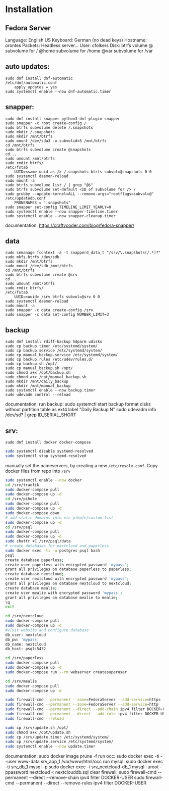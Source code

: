 # Installation
## Fedora Server
Language: English US
Keyboard: German (no dead keys)
Hostname: orontes
Packets: Headless server...
User: cfolkers
Disk:
    btrfs volume
        @ subvolume for /
        @home subvolume for /home
        @var subvolume for /var

## auto updates:
```
sudo dnf install dnf-automatic
/etc/dnf/automatic.conf
    apply_updates = yes
sudo systemctl enable --now dnf-automatic.timer
```

## snapper:
```
sudo dnf install snapper python3-dnf-plugin-snapper
sudo snapper -c root create-config /
sudo btrfs subvolume delete /.snapshots
sudo mkdir /.snapshots
sudo mkdir /mnt/btrfs
sudo mount /dev/sda3 -o subvolid=5 /mnt/btrfs
cd /mnt/btrfs
sudo btrfs subvolume create @snapshots
cd ..
sudo umount /mnt/btrfs
sudo rmdir btrfs/
/etc/fstab
    UUID=<same uuid as /> /.snapshots btrfs subvol=@snapshots 0 0
sudo systemctl daemon-reload
sudo mount -a
sudo btrfs subvolume list / | grep "@$"
sudo btrfs subvolume set-default <ID of subvolume for /> /
sudo grubby --update-kernel=ALL --remove-args="rootflags=subvol=@"
/etc/updatedb.conf
    PRUNENAMES = ".snapshots"
sudo snapper set-config TIMELINE_LIMIT_YEARLY=0
sudo systemctl enable --now snapper-timeline.timer
sudo systemctl enable --now snapper-cleanup.timer
```
documentation:
    https://craftycoder.com/blog/fedora-snapper/

## data
```
sudo semanage fcontext -a -t snapperd_data_t "/srv/\.snapshots(/.*)?"
sudo mkfs.btrfs /dev/sdb
sudo mkdir /mnt/btrfs
sudo mount /dev/sdb /mnt/btrfs
cd /mnt/btrfs
sudo btrfs subvolume create @srv
cd ..
sudo umount /mnt/btrfs
sudo rmdir btrfs/
/etc/fstab
    UUID=<uuid> /srv btrfs subvol=@srv 0 0
sudo systemctl daemon-reload
sudo mount -a
sudo snapper -c data create-config /srv
sudo snapper -c data set-config NUMBER_LIMIT=3
```

## backup
```
sudo dnf install rdiff-backup hdparm udisks
sudo cp backup.timer /etc/systemd/system/
sudo cp backup.service /etc/systemd/system/
sudo cp manual_backup.service /etc/systemd/system/
sudo cp backup.rules /etc/udev/rules.d/
sudo cp backup.sh /opt/
sudo cp manual_backup.sh /opt/
sudo chmod a+x /opt/backup.sh
sudo chmod a+x /opt/manual_backup.sh
sudo mkdir /mnt/daily_backup
sudo mkdir /mnt/manual_backup
sudo systemctl enable --now backup.timer
sudo udevadm control --reload
```

documentation:
    run backup:
        sudo systemctl start backup
    format disks without partition table as ext4 label "Daily Backup N"
    sudo udevadm info /dev/sd? | grep ID_SERIAL_SHORT


## srv:
```
sudo dnf install docker docker-compose
```
```bash
sudo systemctl disable systemd-resolved
sudo systemctl stop systemd-resolved
```
manually set the nameservers, by creating a new `/etc/resolv.conf`.
Copy docker files from repo into `/srv`

```bash
sudo systemctl enable --now docker
cd /srv/traefik
sudo docker-compose pull
sudo docker-compose up -d
cd /srv/pihole
sudo docker-compose pull
sudo docker-compose up -d
sudo docker-compose down
# add static domains into etc-pihole/custom.list
sudo docker-compose up -d
cd /srv/psql
sudo docker-compose pull
sudo docker-compose up -d
sudo chattr +C /srv/psql/data
# create databases for nextcloud and paperless
sudo docker exec -ti -u postgres psql bash
psql
create database paperless;
create user paperless with encrypted password 'mypass';
grant all privileges on database paperless to paperless;
create database nextcloud;
create user nextcloud with encrypted password 'mypass';
grant all privileges on database nextcloud to nextcloud;
create database mealie;
create user mealie with encrypted password 'mypass';
grant all privileges on database mealie to mealie;
\q
exit

cd /srv/nextcloud
sudo docker-compose pull
sudo docker-compose up -d
#visit website and configure database
db_user: nextcloud
db_pw: 'mypass'
db_name: nextcloud
db_host: psql:5432

cd /srv/paperless
sudo docker-compose pull
sudo docker-compose up -d
sudo docker-compose run --rm webserver createsuperuser

cd /srv/mealie
sudo docker-compose pull
sudo docker-compose up -d

sudo firewall-cmd --permanent --zone=FedoraServer --add-service=https
sudo firewall-cmd --permanent --zone=FedoraServer --add-service=http
sudo firewall-cmd --permanent --direct --add-chain ipv4 filter DOCKER-USER
sudo firewall-cmd --permanent --direct --add-rule ipv4 filter DOCKER-USER 0 -d 192.168.178.0/16 -m conntrack --ctstate NEW -j DROP
sudo firewall-cmd --reload

sudo cp /srv/update.sh /opt/
sudo chmod a+x /opt/update.sh
sudo cp /srv/update.timer /etc/systemd/system/
sudo cp /srv/update.service /etc/systemd/system/
sudo systemctl enable --now update.timer
```

documentation:
    sudo docker image prune -f
    run occ:
        sudo docker exec -ti --user www-data srv_app_1 /var/www/html/occ
    run mysql:
        sudo docker exec -ti srv_db_1 mysql -p
        sudo docker exec -i srv_nextcloud-db_1 mysql -uroot -ppassword nextcloud < nextclouddb.sql
    clear firewall:
        sudo firewall-cmd --permanent --direct --remove-chain ipv4 filter DOCKER-USER
        sudo firewall-cmd --permanent --direct --remove-rules ipv4 filter DOCKER-USER
